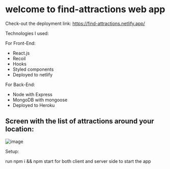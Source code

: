  # welcome to find-attractions web app
 
 Check-out the deployment link: https://find-attractions.netlify.app/


 Technologies I used:

For Front-End:
- React.js
- Recoil
- Hooks
- Styled components
- Deployed to netlify

For Back-End:
- Node with Express
- MongoDB with mongoose
- Deployed to Heroku


 
 ## Screen with the list of attractions around your location: 
 
![image](https://user-images.githubusercontent.com/60109725/138595188-35c7b8fd-9505-4f1e-86ef-cdc8aed89e8a.png)

Setup:

run npm i && npm start for both client and server side to start the app
